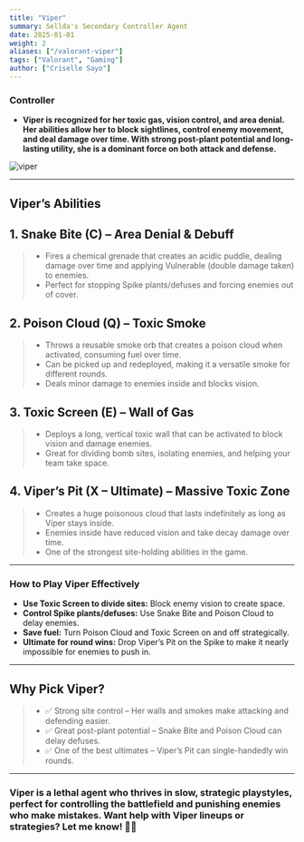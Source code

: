 ```yaml
---
title: "Viper"
summary: Sellda's Secondary Controller Agent
date: 2025-01-01
weight: 2
aliases: ["/valorant-viper"]
tags: ["Valorant", "Gaming"]
author: ["Criselle Sayo"]
---
```


### Controller  

- **Viper is recognized for her toxic gas, vision control, and area denial. Her abilities allow her to block sightlines, control enemy movement, and deal damage over time. With strong post-plant potential and long-lasting utility, she is a dominant force on both attack and defense.**

![viper](/viper.jpg)

---

## Viper’s Abilities

## 1. Snake Bite (C) – Area Denial & Debuff
> - Fires a chemical grenade that creates an acidic puddle, dealing damage over time and applying Vulnerable (double damage taken) to enemies.
> - Perfect for stopping Spike plants/defuses and forcing enemies out of cover.
## 2. Poison Cloud (Q) – Toxic Smoke
> - Throws a reusable smoke orb that creates a poison cloud when activated, consuming fuel over time.
> - Can be picked up and redeployed, making it a versatile smoke for different rounds.
> - Deals minor damage to enemies inside and blocks vision.
## 3. Toxic Screen (E) – Wall of Gas
> - Deploys a long, vertical toxic wall that can be activated to block vision and damage enemies.
> - Great for dividing bomb sites, isolating enemies, and helping your team take space.
## 4. Viper’s Pit (X – Ultimate) – Massive Toxic Zone
> - Creates a huge poisonous cloud that lasts indefinitely as long as Viper stays inside.
> - Enemies inside have reduced vision and take decay damage over time.
> - One of the strongest site-holding abilities in the game.

---

### How to Play Viper Effectively
- **Use Toxic Screen to divide sites:** Block enemy vision to create space.
- **Control Spike plants/defuses:** Use Snake Bite and Poison Cloud to delay enemies.
- **Save fuel:** Turn Poison Cloud and Toxic Screen on and off strategically.
- **Ultimate for round wins:** Drop Viper’s Pit on the Spike to make it nearly impossible for enemies to push in.

---

## Why Pick Viper?
> - ✅ Strong site control – Her walls and smokes make attacking and defending easier.
> - ✅ Great post-plant potential – Snake Bite and Poison Cloud can delay defuses.
> - ✅ One of the best ultimates – Viper’s Pit can single-handedly win rounds.

---

### Viper is a lethal agent who thrives in slow, strategic playstyles, perfect for controlling the battlefield and punishing enemies who make mistakes. Want help with Viper lineups or strategies? Let me know! 🐍💚